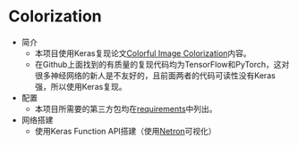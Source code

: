 # Colorization
- 简介
    - 本项目使用Keras复现论文[Colorful Image Colorization](https://arxiv.org/pdf/1603.08511.pdf)内容。
    - 在Github上面找到的有质量的复现代码均为TensorFlow和PyTorch，这对很多神经网络的新人是不友好的，且前面两者的代码可读性没有Keras强，所以使用Keras复现。
- 配置
    - 本项目所需要的第三方包均在[requirements](/requirements.txt)中列出。
- 网络搭建
    - 使用Keras Function API搭建（使用[Netron](https://lutzroeder.github.io/netron/)可视化）